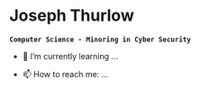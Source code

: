 # Joseph Thurlow

**`Computer Science - Minoring in Cyber Security`**

- 🌱 I’m currently learning ...

- 📫 How to reach me: ...

